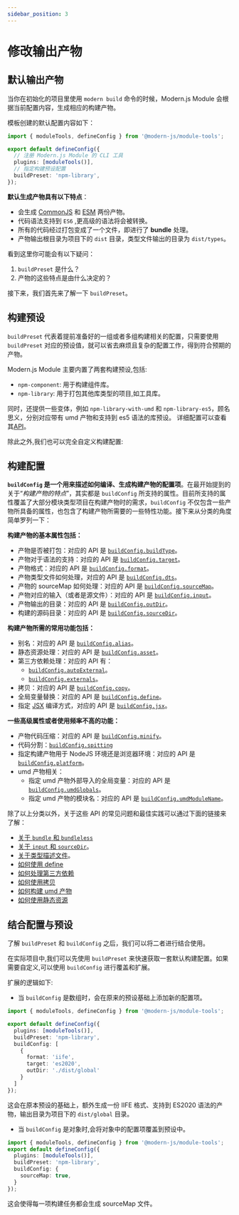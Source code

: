 ```yaml
---
sidebar_position: 3
---
```


# 修改输出产物

## 默认输出产物

当你在初始化的项目里使用 `modern build` 命令的时候，Modern.js Module 会根据当前配置内容，生成相应的构建产物。

模板创建的默认配置内容如下：

```ts title="modern.config.ts"
import { moduleTools, defineConfig } from '@modern-js/module-tools';

export default defineConfig({
  // 注册 Modern.js Module 的 CLI 工具
  plugins: [moduleTools()],
  // 指定构建预设配置
  buildPreset: 'npm-library',
});
```

**默认生成产物具有以下特点**：

- 会生成 [CommonJS](https://nodejs.org/api/modules.html#modules-commonjs-modules) 和 [ESM](https://nodejs.org/api/esm.html#modules-ecmascript-modules) 两份产物。
- 代码语法支持到 `ES6` ,更高级的语法将会被转换。
- 所有的代码经过打包变成了一个文件，即进行了 **bundle** 处理。
- 产物输出根目录为项目下的 `dist` 目录，类型文件输出的目录为 `dist/types`。

看到这里你可能会有以下疑问：

1. `buildPreset` 是什么？
2. 产物的这些特点是由什么决定的？

接下来，我们首先来了解一下 `buildPreset`。

## 构建预设

`buildPreset` 代表着提前准备好的一组或者多组构建相关的配置，只需要使用 `buildPreset` 对应的预设值，就可以省去麻烦且复杂的配置工作，得到符合预期的产物。

Modern.js Module 主要内置了两套构建预设,包括:

- `npm-component`: 用于构建组件库。
- `npm-library`: 用于打包其他库类型的项目,如工具库。

同时，还提供一些变体，例如 `npm-library-with-umd` 和 `npm-library-es5`，顾名思义，分别对应带有 umd 产物和支持到 es5 语法的库预设。
详细配置可以查看其[API](/api/config/build-preset)。

除此之外,我们也可以完全自定义构建配置:

## 构建配置

**`buildConfig` 是一个用来描述如何编译、生成构建产物的配置项**。在最开始提到的关于“_构建产物的特点_”，其实都是 `buildConfig` 所支持的属性。目前所支持的属性覆盖了大部分模块类型项目在构建产物时的需求，`buildConfig` 不仅包含一些产物所具备的属性，也包含了构建产物所需要的一些特性功能。接下来从分类的角度简单罗列一下：

**构建产物的基本属性包括：**

- 产物是否被打包：对应的 API 是 [`buildConfig.buildType`](/api/config/build-config#buildtype)。
- 产物对于语法的支持：对应的 API 是 [`buildConfig.target`](/api/config/build-config#target)。
- 产物格式：对应的 API 是 [`buildConfig.format`](/api/config/build-config#format)。
- 产物类型文件如何处理，对应的 API 是 [`buildConfig.dts`](/api/config/build-config#dts)。
- 产物的 sourceMap 如何处理：对应的 API 是 [`buildConfig.sourceMap`](/api/config/build-config#sourcemap)。
- 产物对应的输入（或者是源文件）：对应的 API 是 [`buildConfig.input`](/api/config/build-config#input)。
- 产物输出的目录：对应的 API 是 [`buildConfig.outDir`](/api/config/build-config#outDir)。
- 构建的源码目录：对应的 API 是 [`buildConfig.sourceDir`](/api/config/build-config#sourcedir)。

**构建产物所需的常用功能包括：**

- 别名：对应的 API 是 [`buildConfig.alias`](/api/config/build-config#alias)。
- 静态资源处理：对应的 API 是 [`buildConfig.asset`](/api/config/build-config#asset)。
- 第三方依赖处理：对应的 API 有：
  - [`buildConfig.autoExternal`](/api/config/build-config#autoexternal)。
  - [`buildConfig.externals`](/api/config/build-config#externals)。
- 拷贝：对应的 API 是 [`buildConfig.copy`](/api/config/build-config#copy)。
- 全局变量替换：对应的 API 是 [`buildConfig.define`](/api/config/build-config#define)。
- 指定 [JSX](https://reactjs.org/blog/2020/09/22/introducing-the-new-jsx-transform.html) 编译方式，对应的 API 是 [`buildConfig.jsx`](/api/config/build-config#jsx)。

**一些高级属性或者使用频率不高的功能：**

- 产物代码压缩：对应的 API 是 [`buildConfig.minify`](/api/config/build-config#minify)。
- 代码分割：[`buildConfig.spitting`](/api/config/build-config#splitting)
- 指定构建产物用于 NodeJS 环境还是浏览器环境：对应的 API 是 [`buildConfig.platform`](/api/config/build-config#platform)。
- umd 产物相关：
  - 指定 umd 产物外部导入的全局变量：对应的 API 是 [`buildConfig.umdGlobals`](/api/config/build-config#umdglobals)。
  - 指定 umd 产物的模块名：对应的 API 是 [`buildConfig.umdModuleName`](/api/config/build-config#umdmodulename)。

除了以上分类以外，关于这些 API 的常见问题和最佳实践可以通过下面的链接来了解：

- [关于 `bundle` 和 `bundleless`](/guide/advance/in-depth-about-build#bundle--bundleless)
- [关于 `input` 和 `sourceDir`](/guide/advance/in-depth-about-build#input--sourcedir)。
- [关于类型描述文件](/guide/advance/in-depth-about-build#dts)。
- [如何使用 define](/guide/advance/in-depth-about-build#define)
- [如何处理第三方依赖](/guide/advance/external-dependency)
- [如何使用拷贝](/guide/advance/copy)
- [如何构建 umd 产物](/guide/advance/build-umd)
- [如何使用静态资源](/guide/advance/asset)

## 结合配置与预设

了解 `buildPreset` 和 `buildConfig` 之后，我们可以将二者进行结合使用。

在实际项目中,我们可以先使用 `buildPreset` 来快速获取一套默认构建配置。如果需要自定义,可以使用 `buildConfig` 进行覆盖和扩展。

扩展的逻辑如下:

- 当 `buildConfig` 是数组时，会在原来的预设基础上添加新的配置项。

```ts title="modern.config.ts"
import { moduleTools, defineConfig } from '@modern-js/module-tools';

export default defineConfig({
  plugins: [moduleTools()],
  buildPreset: 'npm-library',
  buildConfig: [
    {
      format: 'iife',
      target: 'es2020',
      outDir: './dist/global'
    }
  ]
});
```

这会在原本预设的基础上，额外生成一份 IIFE 格式、支持到 ES2020 语法的产物，输出目录为项目下的 `dist/global` 目录。

- 当 `buildConfig` 是对象时,会将对象中的配置项覆盖到预设中。

```ts title="modern.config.ts"
import { moduleTools, defineConfig } from '@modern-js/module-tools';
export default defineConfig({
  plugins: [moduleTools()],
  buildPreset: 'npm-library',
  buildConfig: {
    sourceMap: true,
  }
});
```

这会使得每一项构建任务都会生成 sourceMap 文件。
